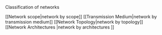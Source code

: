 Classification of networks

[[Network scope|network by scope]]
[[Transmission Medium|network by transmission medium]]
[[Network Topology|network by topology]]
[[Network Architectures |network by architectures ]]



